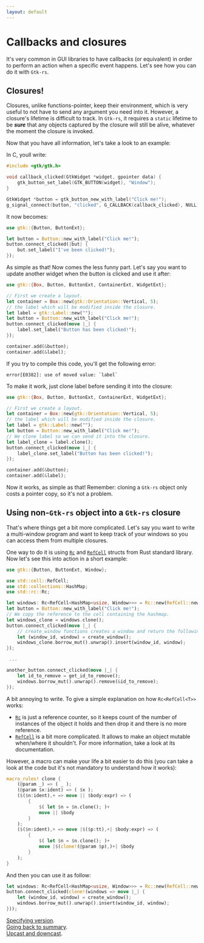 ```yaml
---
layout: default
---
```


# Callbacks and closures

It's very common in GUI libraries to have callbacks (or equivalent) in order to perform an action when a specific event happens. Let's see how you can do it with `Gtk-rs`.

## Closures!

Closures, unlike functions-pointer, keep their environment, which is very useful to not have to send any argument you need into it. However, a closure's lifetime is difficult to track. In `Gtk-rs`, it requires a `static` lifetime to be **_sure_** that any objects captured by the closure will still be alive, whatever the moment the closure is invoked.

Now that you have all information, let's take a look to an example:

In C, youll write:

```C
#include <gtk/gtk.h>

void callback_clicked(GtkWidget *widget, gpointer data) {
    gtk_button_set_label(GTK_BUTTON(widget), "Window");
}

GtkWidget *button = gtk_button_new_with_label("Click me!");
g_signal_connect(button, "clicked", G_CALLBACK(callback_clicked), NULL);
```

It now becomes:

```rust
use gtk::{Button, ButtonExt};

let button = Button::new_with_label("Click me!");
button.connect_clicked(|but| {
    but.set_label("I've been clicked!");
});
```

As simple as that! Now comes the less funny part. Let's say you want to update another widget when the button is clicked and use it after:

```rust
use gtk::{Box, Button, ButtonExt, ContainerExt, WidgetExt};

// First we create a layout.
let container = Box::new(gtk::Orientation::Vertical, 5);
// the label which will be modified inside the closure.
let label = gtk::Label::new("");
let button = Button::new_with_label("Click me!");
button.connect_clicked(move |_| {
    label.set_label("Button has been clicked!");
});

container.add(&button);
container.add(&label);
```

If you try to compile this code, you'll get the following error:

```
error[E0382]: use of moved value: `label`
```

To make it work, just clone label before sending it into the closure:

```rust
use gtk::{Box, Button, ButtonExt, ContainerExt, WidgetExt};

// First we create a layout.
let container = Box::new(gtk::Orientation::Vertical, 5);
// the label which will be modified inside the closure.
let label = gtk::Label::new("");
let button = Button::new_with_label("Click me!");
// We clone label so we can send it into the closure.
let label_clone = label.clone();
button.connect_clicked(move |_| {
    label_clone.set_label("Button has been clicked!");
});

container.add(&button);
container.add(&label);
```

Now it works, as simple as that! Remember: cloning a `Gtk-rs` object only costs a pointer copy, so it's not a problem.

## Using non-`Gtk-rs` object into a `Gtk-rs` closure

That's where things get a bit more complicated. Let's say you want to write a multi-window program and want to keep track of your windows so you can access them from multiple closures.

One way to do it is using [`Rc`](https://doc.rust-lang.org/stable/std/rc/struct.Rc.html) and [`RefCell`](https://doc.rust-lang.org/stable/std/cell/struct.RefCell.html) structs from Rust standard library. Now let's see this into action in a short example:

```rust
use gtk::{Button, ButtonExt, Window};

use std::cell::RefCell;
use std::collections::HashMap;
use std::rc::Rc;

let windows: Rc<RefCell<HashMap<usize, Window>>> = Rc::new(RefCell::new(HashMap::new()));
let button = Button::new_with_label("Click me!");
// We copy the reference to the cell containing the hashmap.
let windows_clone = windows.clone();
button.connect_clicked(move |_| {
    // create_window functions creates a window and return the following tuple: (usize, Window).
    let (window_id, window) = create_window();
    windows_clone.borrow_mut().unwrap().insert(window_id, window);
});

 ...

another_button.connect_clicked(move |_| {
    let id_to_remove = get_id_to_remove();
    windows.borrow_mut().unwrap().remove(&id_to_remove);
});
```

A bit annoying to write. To give a simple explanation on how `Rc<RefCell<T>>` works:

 * [`Rc`](https://doc.rust-lang.org/stable/std/rc/struct.Rc.html) is just a reference counter, so it keeps count of the number of instances of the object it holds and then drop it and there is no more reference.
 * [`RefCell`](https://doc.rust-lang.org/stable/std/cell/struct.RefCell.html) is a bit more complicated. It allows to make an object mutable when/where it shouldn't. For more information, take a look at its documentation.

However, a macro can make your life a bit easier to do this (you can take a look at the code but it's not mandatory to understand how it works):

```rust
macro_rules! clone {
    (@param _) => ( _ );
    (@param $x:ident) => ( $x );
    ($($n:ident),+ => move || $body:expr) => (
        {
            $( let $n = $n.clone(); )+
            move || $body
        }
    );
    ($($n:ident),+ => move |$($p:tt),+| $body:expr) => (
        {
            $( let $n = $n.clone(); )+
            move |$(clone!(@param $p),)+| $body
        }
    );
}
```

And then you can use it as follow:

```rust
let windows: Rc<RefCell<HashMap<usize, Window>>> = Rc::new(RefCell::new(HashMap::new()));
button.connect_clicked(clone!(windows => move |_| {
    let (window_id, window) = create_window();
    windows.borrow_mut().unwrap().insert(window_id, window);
}));
```

<div class="footer">
<div><a href="version">Specifying version</a>.</div>
<div><a href="{{ site.baseurl }}/docs-src/tutorial">Going back to summary</a>.</div>
<div><a href="upcast_downcast">Upcast and downcast</a>.</div>
</div>

